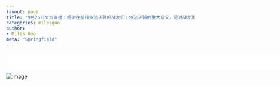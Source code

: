 ```yaml
---
layout: page
title: "9月26日文贵直播：感谢在前线依法灭贼的战友们；依法灭贼的重大意义，是对战友勇气与智慧的考验"
categories: milesguo
author:
- Miles Guo
meta: "Springfield"
---
```


<center>
<iframe width="740" height="40" src="../../../../audio/milesguo/2020_09_26_Miles_Guo_G_TV_Live.mp3" frameborder="0" allow="accelerometer; autoplay; encrypted-media; gyroscope; picture-in-picture" allowfullscreen></iframe>
</center>

![image](../../../../image/milesguo/2020_09_26_Miles_Guo_Live_1.jpg)

